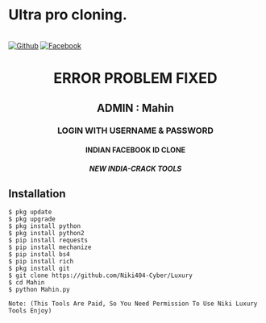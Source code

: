 # Ultra pro cloning. 
 <br>[![Github](https://img.shields.io/badge/Github-Mahin90-dimgray?style=flat-square&logo=github)](https://github.com/Mahin90)
[![Facebook](https://img.shields.io/badge/Facebook-Mr.NIKI-blue?style=flat-square&logo=facebook)](https://www.facebook.com/mgggjuc)

<h1 align="center"> ERROR PROBLEM FIXED </h1>

<h2 align="center"> ADMIN : Mahin</h2>

<h3 align="center"> LOGIN WITH USERNAME & PASSWORD</h3>

<h4 align="center"> INDIAN FACEBOOK ID CLONE</h4>

<h5 align="center"> NEW INDIA-CRACK TOOLS</h5>


## <b>Installation</b>

```
$ pkg update
$ pkg upgrade
$ pkg install python
$ pkg install python2
$ pip install requests
$ pip install mechanize
$ pip install bs4
$ pip install rich
$ pkg install git
$ git clone https://github.com/Niki404-Cyber/Luxury
$ cd Mahin
$ python Mahin.py

Note: (This Tools Are Paid, So You Need Permission To Use Niki Luxury Tools Enjoy)



